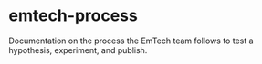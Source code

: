 # emtech-process
Documentation on the process the EmTech team follows to test a hypothesis, experiment, and publish.
